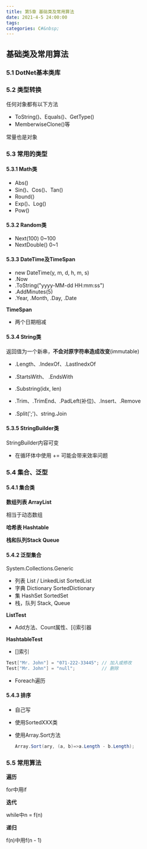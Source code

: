 ```yaml
---
title: 第5章 基础类及常用算法
date: 2021-4-5 24:00:00
tags: 
categories: C#&nbsp;
---
```

##  基础类及常用算法

### 5.1 DotNet基本类库

<!-- more -->

### 5.2 类型转换

任何对象都有以下方法

- ToString()、Equals()、GetType()
- MemberwiseClone()等

常量也是对象

### 5.3 常用的类型

#### 5.3.1 Math类

- Abs()
- Sin()、Cos()、Tan()
- Round()
- Exp()、Log()
- Pow()

#### 5.3.2 Random类

- Next(100)	0~100
- NextDouble()    0~1

#### 5.3.3 DateTime及TimeSpan

- new DateTime(y, m, d, h, m, s)
- .Now
- .ToString("yyyy-MM-dd HH:mm:ss")
- .AddMinutes(5)
- .Year, .Month, .Day, .Date

**TimeSpan**

- 两个日期相减

#### 5.3.4 String类

返回值为一个新串，**不会对原字符串造成改变**(immutable)

- .Length、.IndexOf、.LastInedxOf

- .StartsWith、 .EndsWith

- .Substring(idx, len)
- .Trim、.TrimEnd、.PadLeft(补位)、.Insert、.Remove
- .Split(';')、string.Join

#### 5.3.5 StringBuilder类

StringBuilder内容可变

- 在循环体中使用 += 可能会带来效率问题

### 5.4 集合、泛型

#### 5.4.1 集合类

**数组列表 ArrayList**

相当于动态数组

**哈希表 Hashtable**

**栈和队列Stack Queue**

#### 5.4.2 泛型集合

System.Collections.Generic

- 列表	List / LinkedList	SortedList
- 字典    Dictionary             SortedDictionary
- 集        HashSet                 SortedSet
- 栈，队列 Stack, Queue

**ListTest**

- Add方法、Count属性、[i]索引器

**HashtableTest**

- []索引

```c#
Test["Mr. John"] = "071-222-33445";	// 加入或修改
Test["Mr. John"] = "null";			// 删除
```

- Foreach遍历

#### 5.4.3 排序

- 自己写

- 使用SortedXXX类

- 使用Array.Sort方法

  ```c#
  Array.Sort(ary, (a, b)=>a.Length - b.Length);
  ```

### 5.5 常用算法

**遍历**

for中用if

**迭代**

while中n = f(n)

**递归**

f(n)中用f(n - 1)

